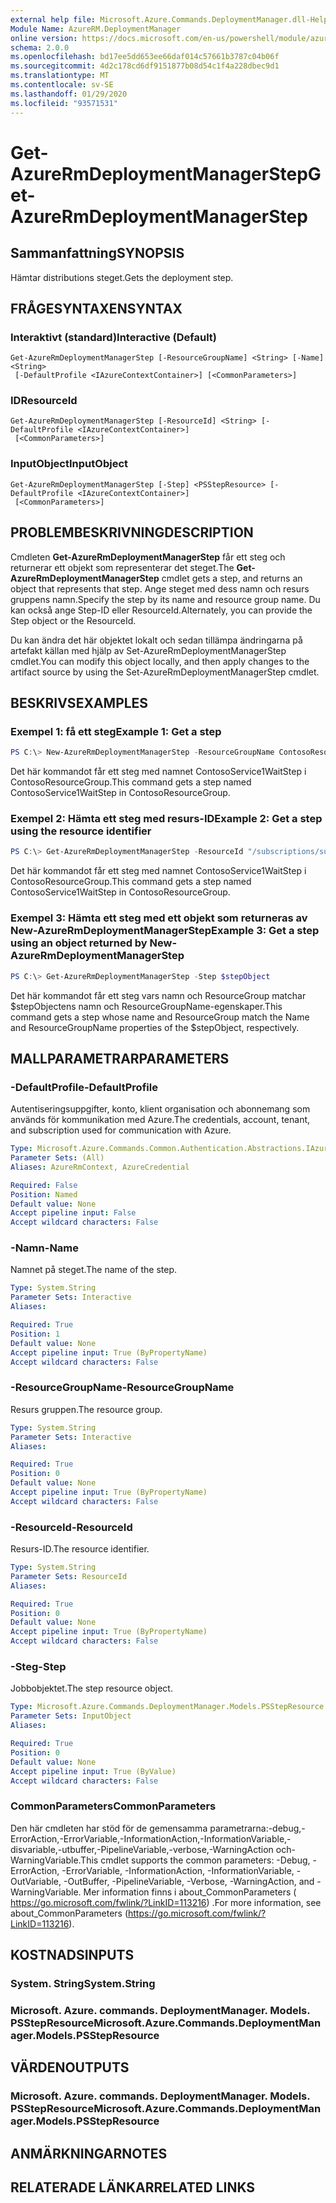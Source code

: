```yaml
---
external help file: Microsoft.Azure.Commands.DeploymentManager.dll-Help.xml
Module Name: AzureRM.DeploymentManager
online version: https://docs.microsoft.com/en-us/powershell/module/azurerm.deploymentmanager/get-azurermdeploymentmanagerstep
schema: 2.0.0
ms.openlocfilehash: bd17ee5dd653ee66daf014c57661b3787c04b06f
ms.sourcegitcommit: 4d2c178cd6df9151877b08d54c1f4a228dbec9d1
ms.translationtype: MT
ms.contentlocale: sv-SE
ms.lasthandoff: 01/29/2020
ms.locfileid: "93571531"
---
```

# <span data-ttu-id="32e6f-101">Get-AzureRmDeploymentManagerStep</span><span class="sxs-lookup"><span data-stu-id="32e6f-101">Get-AzureRmDeploymentManagerStep</span></span>

## <span data-ttu-id="32e6f-102">Sammanfattning</span><span class="sxs-lookup"><span data-stu-id="32e6f-102">SYNOPSIS</span></span>
<span data-ttu-id="32e6f-103">Hämtar distributions steget.</span><span class="sxs-lookup"><span data-stu-id="32e6f-103">Gets the deployment step.</span></span>

## <span data-ttu-id="32e6f-104">FRÅGESYNTAXEN</span><span class="sxs-lookup"><span data-stu-id="32e6f-104">SYNTAX</span></span>

### <span data-ttu-id="32e6f-105">Interaktivt (standard)</span><span class="sxs-lookup"><span data-stu-id="32e6f-105">Interactive (Default)</span></span>
```
Get-AzureRmDeploymentManagerStep [-ResourceGroupName] <String> [-Name] <String>
 [-DefaultProfile <IAzureContextContainer>] [<CommonParameters>]
```

### <span data-ttu-id="32e6f-106">ID</span><span class="sxs-lookup"><span data-stu-id="32e6f-106">ResourceId</span></span>
```
Get-AzureRmDeploymentManagerStep [-ResourceId] <String> [-DefaultProfile <IAzureContextContainer>]
 [<CommonParameters>]
```

### <span data-ttu-id="32e6f-107">InputObject</span><span class="sxs-lookup"><span data-stu-id="32e6f-107">InputObject</span></span>
```
Get-AzureRmDeploymentManagerStep [-Step] <PSStepResource> [-DefaultProfile <IAzureContextContainer>]
 [<CommonParameters>]
```

## <span data-ttu-id="32e6f-108">PROBLEMBESKRIVNING</span><span class="sxs-lookup"><span data-stu-id="32e6f-108">DESCRIPTION</span></span>
<span data-ttu-id="32e6f-109">Cmdleten **Get-AzureRmDeploymentManagerStep** får ett steg och returnerar ett objekt som representerar det steget.</span><span class="sxs-lookup"><span data-stu-id="32e6f-109">The **Get-AzureRmDeploymentManagerStep** cmdlet gets a step, and returns an object that represents that step.</span></span>
<span data-ttu-id="32e6f-110">Ange steget med dess namn och resurs gruppens namn.</span><span class="sxs-lookup"><span data-stu-id="32e6f-110">Specify the step by its name and resource group name.</span></span> <span data-ttu-id="32e6f-111">Du kan också ange Step-ID eller ResourceId.</span><span class="sxs-lookup"><span data-stu-id="32e6f-111">Alternately, you can provide the Step object or the ResourceId.</span></span>

<span data-ttu-id="32e6f-112">Du kan ändra det här objektet lokalt och sedan tillämpa ändringarna på artefakt källan med hjälp av Set-AzureRmDeploymentManagerStep cmdlet.</span><span class="sxs-lookup"><span data-stu-id="32e6f-112">You can modify this object locally, and then apply changes to the artifact source by using the Set-AzureRmDeploymentManagerStep cmdlet.</span></span>

## <span data-ttu-id="32e6f-113">BESKRIVS</span><span class="sxs-lookup"><span data-stu-id="32e6f-113">EXAMPLES</span></span>

### <span data-ttu-id="32e6f-114">Exempel 1: få ett steg</span><span class="sxs-lookup"><span data-stu-id="32e6f-114">Example 1: Get a step</span></span>
```powershell
PS C:\> New-AzureRmDeploymentManagerStep -ResourceGroupName ContosoResourceGroup -Name ContosoService1WaitStep
```

<span data-ttu-id="32e6f-115">Det här kommandot får ett steg med namnet ContosoService1WaitStep i ContosoResourceGroup.</span><span class="sxs-lookup"><span data-stu-id="32e6f-115">This command gets a step named ContosoService1WaitStep in ContosoResourceGroup.</span></span>

### <span data-ttu-id="32e6f-116">Exempel 2: Hämta ett steg med resurs-ID</span><span class="sxs-lookup"><span data-stu-id="32e6f-116">Example 2: Get a step using the resource identifier</span></span>
```powershell
PS C:\> Get-AzureRmDeploymentManagerStep -ResourceId "/subscriptions/subscriptionId/resourcegroups/ContosoResourceGroup/providers/Microsoft.DeploymentManager/steps/ContosoService1WaitStep"
```

<span data-ttu-id="32e6f-117">Det här kommandot får ett steg med namnet ContosoService1WaitStep i ContosoResourceGroup.</span><span class="sxs-lookup"><span data-stu-id="32e6f-117">This command gets a step named ContosoService1WaitStep in ContosoResourceGroup.</span></span>

### <span data-ttu-id="32e6f-118">Exempel 3: Hämta ett steg med ett objekt som returneras av New-AzureRmDeploymentManagerStep</span><span class="sxs-lookup"><span data-stu-id="32e6f-118">Example 3: Get a step using an object returned by New-AzureRmDeploymentManagerStep</span></span>
```powershell
PS C:\> Get-AzureRmDeploymentManagerStep -Step $stepObject
```

 <span data-ttu-id="32e6f-119">Det här kommandot får ett steg vars namn och ResourceGroup matchar $stepObjectens namn och ResourceGroupName-egenskaper.</span><span class="sxs-lookup"><span data-stu-id="32e6f-119">This command gets a step whose name and ResourceGroup match the Name and ResourceGroupName properties of the $stepObject, respectively.</span></span>


## <span data-ttu-id="32e6f-120">MALLPARAMETRAR</span><span class="sxs-lookup"><span data-stu-id="32e6f-120">PARAMETERS</span></span>

### <span data-ttu-id="32e6f-121">-DefaultProfile</span><span class="sxs-lookup"><span data-stu-id="32e6f-121">-DefaultProfile</span></span>
<span data-ttu-id="32e6f-122">Autentiseringsuppgifter, konto, klient organisation och abonnemang som används för kommunikation med Azure.</span><span class="sxs-lookup"><span data-stu-id="32e6f-122">The credentials, account, tenant, and subscription used for communication with Azure.</span></span>

```yaml
Type: Microsoft.Azure.Commands.Common.Authentication.Abstractions.IAzureContextContainer
Parameter Sets: (All)
Aliases: AzureRmContext, AzureCredential

Required: False
Position: Named
Default value: None
Accept pipeline input: False
Accept wildcard characters: False
```

### <span data-ttu-id="32e6f-123">-Namn</span><span class="sxs-lookup"><span data-stu-id="32e6f-123">-Name</span></span>
<span data-ttu-id="32e6f-124">Namnet på steget.</span><span class="sxs-lookup"><span data-stu-id="32e6f-124">The name of the step.</span></span>

```yaml
Type: System.String
Parameter Sets: Interactive
Aliases:

Required: True
Position: 1
Default value: None
Accept pipeline input: True (ByPropertyName)
Accept wildcard characters: False
```

### <span data-ttu-id="32e6f-125">-ResourceGroupName</span><span class="sxs-lookup"><span data-stu-id="32e6f-125">-ResourceGroupName</span></span>
<span data-ttu-id="32e6f-126">Resurs gruppen.</span><span class="sxs-lookup"><span data-stu-id="32e6f-126">The resource group.</span></span>

```yaml
Type: System.String
Parameter Sets: Interactive
Aliases:

Required: True
Position: 0
Default value: None
Accept pipeline input: True (ByPropertyName)
Accept wildcard characters: False
```

### <span data-ttu-id="32e6f-127">-ResourceId</span><span class="sxs-lookup"><span data-stu-id="32e6f-127">-ResourceId</span></span>
<span data-ttu-id="32e6f-128">Resurs-ID.</span><span class="sxs-lookup"><span data-stu-id="32e6f-128">The resource identifier.</span></span>

```yaml
Type: System.String
Parameter Sets: ResourceId
Aliases:

Required: True
Position: 0
Default value: None
Accept pipeline input: True (ByPropertyName)
Accept wildcard characters: False
```

### <span data-ttu-id="32e6f-129">-Steg</span><span class="sxs-lookup"><span data-stu-id="32e6f-129">-Step</span></span>
<span data-ttu-id="32e6f-130">Jobbobjektet.</span><span class="sxs-lookup"><span data-stu-id="32e6f-130">The step resource object.</span></span>

```yaml
Type: Microsoft.Azure.Commands.DeploymentManager.Models.PSStepResource
Parameter Sets: InputObject
Aliases:

Required: True
Position: 0
Default value: None
Accept pipeline input: True (ByValue)
Accept wildcard characters: False
```

### <span data-ttu-id="32e6f-131">CommonParameters</span><span class="sxs-lookup"><span data-stu-id="32e6f-131">CommonParameters</span></span>
<span data-ttu-id="32e6f-132">Den här cmdleten har stöd för de gemensamma parametrarna:-debug,-ErrorAction,-ErrorVariable,-InformationAction,-InformationVariable,-disvariable,-utbuffer,-PipelineVariable,-verbose,-WarningAction och-WarningVariable.</span><span class="sxs-lookup"><span data-stu-id="32e6f-132">This cmdlet supports the common parameters: -Debug, -ErrorAction, -ErrorVariable, -InformationAction, -InformationVariable, -OutVariable, -OutBuffer, -PipelineVariable, -Verbose, -WarningAction, and -WarningVariable.</span></span>
<span data-ttu-id="32e6f-133">Mer information finns i about_CommonParameters ( https://go.microsoft.com/fwlink/?LinkID=113216) .</span><span class="sxs-lookup"><span data-stu-id="32e6f-133">For more information, see about_CommonParameters (https://go.microsoft.com/fwlink/?LinkID=113216).</span></span>

## <span data-ttu-id="32e6f-134">KOSTNADS</span><span class="sxs-lookup"><span data-stu-id="32e6f-134">INPUTS</span></span>

### <span data-ttu-id="32e6f-135">System. String</span><span class="sxs-lookup"><span data-stu-id="32e6f-135">System.String</span></span>

### <span data-ttu-id="32e6f-136">Microsoft. Azure. commands. DeploymentManager. Models. PSStepResource</span><span class="sxs-lookup"><span data-stu-id="32e6f-136">Microsoft.Azure.Commands.DeploymentManager.Models.PSStepResource</span></span>

## <span data-ttu-id="32e6f-137">VÄRDEN</span><span class="sxs-lookup"><span data-stu-id="32e6f-137">OUTPUTS</span></span>

### <span data-ttu-id="32e6f-138">Microsoft. Azure. commands. DeploymentManager. Models. PSStepResource</span><span class="sxs-lookup"><span data-stu-id="32e6f-138">Microsoft.Azure.Commands.DeploymentManager.Models.PSStepResource</span></span>

## <span data-ttu-id="32e6f-139">ANMÄRKNINGAR</span><span class="sxs-lookup"><span data-stu-id="32e6f-139">NOTES</span></span>

## <span data-ttu-id="32e6f-140">RELATERADE LÄNKAR</span><span class="sxs-lookup"><span data-stu-id="32e6f-140">RELATED LINKS</span></span>

